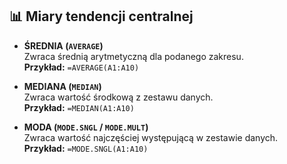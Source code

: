 ## 📊 Miary tendencji centralnej

- **ŚREDNIA (`AVERAGE`)**  
  Zwraca średnią arytmetyczną dla podanego zakresu.  
  **Przykład:** `=AVERAGE(A1:A10)`

- **MEDIANA (`MEDIAN`)**  
  Zwraca wartość środkową z zestawu danych.  
  **Przykład:** `=MEDIAN(A1:A10)`

- **MODA (`MODE.SNGL` / `MODE.MULT`)**  
  Zwraca wartość najczęściej występującą w zestawie danych.  
  **Przykład:** `=MODE.SNGL(A1:A10)`